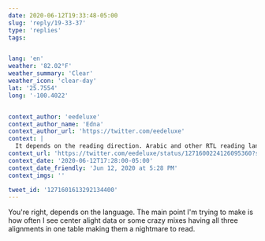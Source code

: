 ```yaml
---
date: 2020-06-12T19:33:48-05:00
slug: 'reply/19-33-37'
type: 'replies'
tags:


lang: 'en'
weather: '82.02°F'
weather_summary: 'Clear'
weather_icon: 'clear-day'
lat: '25.7554'
long: '-100.4022'


context_author: 'eedeluxe'
context_author_name: 'Edna'
context_author_url: 'https://twitter.com/eedeluxe'
context: |
  It depends on the reading direction. Arabic and other RTL reading language users won’t find it easier.
context_url: 'https://twitter.com/eedeluxe/status/1271600224126095360?s=12'
context_date: '2020-06-12T17:28:00-05:00'
context_date_friendly: 'Jun 12, 2020 at 5:28 PM'
context_imgs: ''

tweet_id: '1271601613292134400'
---
```

You're right, depends on the language. The main point I'm trying to make is how often I see center alight data or some crazy mixes having all three alignments in one table making them a nightmare to read.  